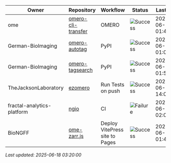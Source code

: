 | Owner | Repository | Workflow | Status | Last Run | URL |
| ----- | ---------- | -------- | ------ | -------- | --- |
| ome | [omero-cli-transfer](https://github.com/ome/omero-cli-transfer) | OMERO | ![Success](https://img.shields.io/badge/Success-brightgreen) | 2025-06-18 01:44:01 | [15721907772](https://github.com/ome/omero-cli-transfer/actions/runs/15721907772) |
| German-BioImaging | [omero-autotag](https://github.com/German-BioImaging/omero-autotag) | PyPI | ![Success](https://img.shields.io/badge/Success-brightgreen) | 2025-06-18 01:04:35 | [15721419234](https://github.com/German-BioImaging/omero-autotag/actions/runs/15721419234) |
| German-BioImaging | [omero-tagsearch](https://github.com/German-BioImaging/omero-tagsearch) | PyPI | ![Success](https://img.shields.io/badge/Success-brightgreen) | 2025-06-18 01:56:21 | [15722062270](https://github.com/German-BioImaging/omero-tagsearch/actions/runs/15722062270) |
| TheJacksonLaboratory | [ezomero](https://github.com/TheJacksonLaboratory/ezomero) | Run Tests on push | ![Success](https://img.shields.io/badge/Success-brightgreen) | 2025-06-16 14:00:15 | [15682933035](https://github.com/TheJacksonLaboratory/ezomero/actions/runs/15682933035) |
| fractal-analytics-platform | [ngio](https://github.com/fractal-analytics-platform/ngio) | CI | ![Failure](https://img.shields.io/badge/Failure-red) | 2025-06-15 02:08:59 | [15658379134](https://github.com/fractal-analytics-platform/ngio/actions/runs/15658379134) |
| BioNGFF | [ome-zarr.js](https://github.com/BioNGFF/ome-zarr.js) | Deploy VitePress site to Pages | ![Success](https://img.shields.io/badge/Success-brightgreen) | 2025-06-18 01:44:17 | [15721911352](https://github.com/BioNGFF/ome-zarr.js/actions/runs/15721911352) |


*Last updated: 2025-06-18 03:20:00*